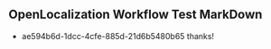 ## OpenLocalization Workflow Test MarkDown
* ae594b6d-1dcc-4cfe-885d-21d6b5480b65 
thanks!<!--HONumber=Mar16_HO5-->
